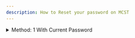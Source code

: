 ```yaml
---
description: How to Reset your password on MCST
---
```


<details>
  
<summary>Method: 1 With Current Password</summary>

1\) Navigate To Your My Account Page While Logged Into Your Account.\
2\) Then Under Update Password enter your old password and new password.\
3\) Click Update.

<details>
  
<summary>Images</summary>

1)\
![](<../.gitbook/assets/password-reset/image(1).png>)\
2)\
![](<../.gitbook/assets/password-reset/image(2).png>)\
3)\
![](<../.gitbook/assets/password-reset/image(3).png>)\
4\)
![](<../.gitbook/assets/password-reset/image(4).png>)
</details>

</details>
